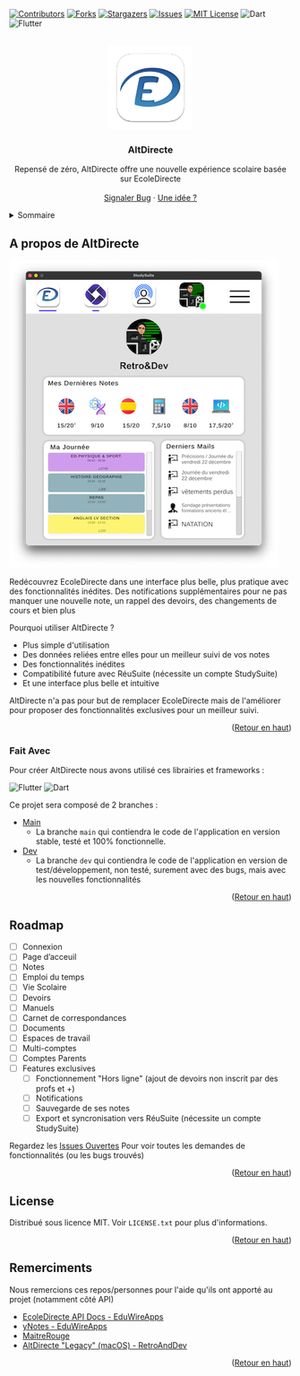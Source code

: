 <!-- Improved compatibility of back to top link: See: https://github.com/othneildrew/Best-README-Template/pull/73 -->
<a name="readme-top"></a>
<!--
*** Thanks for checking out the Best-README-Template. If you have a suggestion
*** that would make this better, please fork the repo and create a pull request
*** or simply open an issue with the tag "enhancement".
*** Don't forget to give the project a star!
*** Thanks again! Now go create something AMAZING! :D
-->



<!-- PROJECT SHIELDS -->
<!--
*** I'm using markdown "reference style" links for readability.
*** Reference links are enclosed in brackets [ ] instead of parentheses ( ).
*** See the bottom of this document for the declaration of the reference variables
*** for contributors-url, forks-url, etc. This is an optional, concise syntax you may use.
*** https://www.markdownguide.org/basic-syntax/#reference-style-links
-->
[![Contributors][contributors-shield]][contributors-url]
[![Forks][forks-shield]][forks-url]
[![Stargazers][stars-shield]][stars-url]
[![Issues][issues-shield]][issues-url]
[![MIT License][license-shield]][license-url]
![Dart](https://img.shields.io/badge/dart-%230175C2.svg?style=for-the-badge&logo=dart&logoColor=white)
![Flutter](https://img.shields.io/badge/Flutter-%2302569B.svg?style=for-the-badge&logo=Flutter&logoColor=white)


<!-- PROJECT LOGO -->
<br />
<div align="center">
  <a href="https://github.com/StudySuite/AltDirecte">
    <img src="images/logo.png" alt="Logo" width="150" height="150">
  </a>

  <h3 align="center">AltDirecte</h3>

  <p align="center">
    Repensé de zéro, AltDirecte offre une nouvelle expérience scolaire basée sur EcoleDirecte
    <br />
    <br />
    <a href="https://github.com/StudySuite/AltDirecte/issues">Signaler Bug</a>
    ·
    <a href="https://github.com/StudySuite/AltDirecte/issues">Une idée ?</a>
  </p>
</div>



<!-- TABLE OF CONTENTS -->
<details>
  <summary>Sommaire</summary>
  <ol>
    <li>
      <a href="#a-propos-de-altdirecte">A propos de AltDirecte</a>
      <ul>
        <li><a href="#fait-avec">Fait avec</a></li>
      </ul>
    </li>
    <li><a href="#roadmap">Roadmap</a></li>
    <li><a href="#license">License</a></li>
    <li><a href="#remerciments">Remerciments</a></li>
  </ol>
</details>



<!-- ABOUT THE PROJECT -->
## A propos de AltDirecte

[![AltDirecte - Page d'acceuil][product-screenshot]](https://studysuite.fr)

Redécouvrez EcoleDirecte dans une interface plus belle, plus pratique avec des fonctionnalités inédites. Des notifications supplémentaires pour ne pas manquer une nouvelle note, un rappel des devoirs, des changements de cours et bien plus

Pourquoi utiliser AltDirecte ?
* Plus simple d'utilisation
* Des données reliées entre elles pour un meilleur suivi de vos notes
* Des fonctionnalités inédites
* Compatibilité future avec RéuSuite (nécessite un compte StudySuite)
* Et une interface plus belle et intuitive

AltDirecte n'a pas pour but de remplacer EcoleDirecte mais de l'améliorer pour proposer des fonctionnalités exclusives pour un meilleur suivi.

<p align="right">(<a href="#readme-top">Retour en haut</a>)</p>



### Fait Avec

Pour créer AltDirecte nous avons utilisé ces librairies et frameworks :

![Flutter](https://img.shields.io/badge/Flutter-%2302569B.svg?style=for-the-badge&logo=Flutter&logoColor=white)
![Dart](https://img.shields.io/badge/dart-%230175C2.svg?style=for-the-badge&logo=dart&logoColor=white)

Ce projet sera composé de 2 branches : 
* [Main](https://github.com/StudySuite/AltDirecte/tree/main)
  * La branche ```main``` qui contiendra le code de l'application en version stable, testé et 100% fonctionnelle.
* [Dev](https://github.com/StudySuite/AltDirecte/tree/dev)
  *  La branche ```dev``` qui contiendra le code de l'application en version de test/développement, non testé, surement avec des bugs, mais avec les nouvelles fonctionnalités

<p align="right">(<a href="#readme-top">Retour en haut</a>)</p>


<!-- ROADMAP -->
## Roadmap

- [ ] Connexion
- [ ] Page d’acceuil
- [ ] Notes
- [ ] Emploi du temps
- [ ] Vie Scolaire
- [ ] Devoirs
- [ ] Manuels
- [ ] Carnet de correspondances 
- [ ] Documents
- [ ] Espaces de travail
- [ ] Multi-comptes
- [ ] Comptes Parents
- [ ] Features exclusives
  - [ ] Fonctionnement "Hors ligne" (ajout de devoirs non inscrit par des profs et +)
  - [ ] Notifications
  - [ ] Sauvegarde de ses notes
  - [ ] Export et syncronisation vers RéuSuite (nécessite un compte StudySuite)

Regardez les [Issues Ouvertes](https://github.com/StudySuite/AltDirecte/issues) Pour voir toutes les demandes de fonctionnalités (ou les bugs trouvés)

<p align="right">(<a href="#readme-top">Retour en haut</a>)</p>



<!-- LICENSE -->
## License

Distribué sous licence MIT. Voir `LICENSE.txt` pour plus d'informations.

<p align="right">(<a href="#readme-top">Retour en haut</a>)</p>


<!-- ACKNOWLEDGMENTS -->
## Remerciments

Nous remercions ces repos/personnes pour l'aide qu'ils ont apporté au projet (notamment côté API)

* [EcoleDirecte API Docs - EduWireApps](https://github.com/EduWireApps/ecoledirecte-api-docs)
* [yNotes - EduWireApps](https://github.com/EduWireApps/ynotes)
* [MaitreRouge](https://github.com/MaitreRouge/)
* [AltDirecte "Legacy" (macOS) - RetroAndDev](https://github.com/RetroAndDev/AltDirecte/)

<p align="right">(<a href="#readme-top">Retour en haut</a>)</p>



<!-- MARKDOWN LINKS & IMAGES -->
<!-- https://www.markdownguide.org/basic-syntax/#reference-style-links -->

[contributors-shield]: https://img.shields.io/github/contributors/StudySuite/AltDirecte.svg?style=for-the-badge
[contributors-url]: https://github.com/StudySuite/AltDirecte/graphs/contributors
[forks-shield]: https://img.shields.io/github/forks/StudySuite/AltDirecte.svg?style=for-the-badge
[forks-url]: https://github.com/StudySuite/AltDirecte/network/members
[stars-shield]: https://img.shields.io/github/stars/StudySuite/AltDirecte.svg?style=for-the-badge
[stars-url]: https://github.com/StudySuite/AltDirecte/stargazers
[issues-shield]: https://img.shields.io/github/issues/StudySuite/AltDirecte.svg?style=for-the-badge
[issues-url]: https://github.com/StudySuite/AltDirecte/issues
[license-shield]: https://img.shields.io/github/license/StudySuite/AltDirecte.svg?style=for-the-badge
[license-url]: https://github.com/StudySuite/AltDirecte/blob/master/LICENSE.txt
[product-screenshot]: images/screenshot.png
